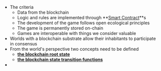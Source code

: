 - The criteria
	-  Data from the blockchain 
	- Logic and rules are implemented through **[Smart Contract](../notes/Smart_Contract)**s
	- The development of the game follows open ecological principles 
	- The game is permanently stored on-chain
	- Games are interoperable with things we consider valuable 
- Worlds with a blockchain substrate allow their inhabitants to participate in consensus 
- From the world's perspective two concepts need to be defined
	- **[the blockchain root state](../notes/the_blockchain_root_state)**
	- **[the blockchain state transition functions](../notes/the_blockchain_state_transition_functions)**
- 